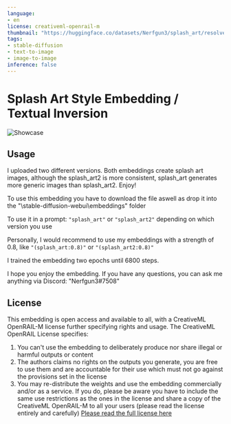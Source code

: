 ```yaml
---
language:
- en
license: creativeml-openrail-m
thumbnail: "https://huggingface.co/datasets/Nerfgun3/splash_art/resolve/main/splashart.jpg"
tags:
- stable-diffusion
- text-to-image
- image-to-image
inference: false
---
```


# Splash Art Style Embedding / Textual Inversion

<img alt="Showcase" src="https://huggingface.co/datasets/Nerfgun3/splash_art/resolve/main/splashart.jpg"/>

## Usage

I uploaded two different versions. Both embeddings create splash art images, although the splash_art2 is more consistent, splash_art generates more generic images than splash_art2. Enjoy! 

To use this embedding you have to download the file aswell as drop it into the "\stable-diffusion-webui\embeddings" folder

To use it in a prompt: ```"splash_art"``` or ```"splash_art2"``` depending on which version you use

Personally, I would recommend to use my embeddings with a strength of 0.8, like ```"(splash_art:0.8)"``` or ```"(splash_art2:0.8)"```

I trained the embedding two epochs until 6800 steps.

I hope you enjoy the embedding. If you have any questions, you can ask me anything via Discord: "Nerfgun3#7508"

## License

This embedding is open access and available to all, with a CreativeML OpenRAIL-M license further specifying rights and usage.
The CreativeML OpenRAIL License specifies: 

1. You can't use the embedding to deliberately produce nor share illegal or harmful outputs or content 
2. The authors claims no rights on the outputs you generate, you are free to use them and are accountable for their use which must not go against the provisions set in the license
3. You may re-distribute the weights and use the embedding commercially and/or as a service. If you do, please be aware you have to include the same use restrictions as the ones in the license and share a copy of the CreativeML OpenRAIL-M to all your users (please read the license entirely and carefully)
[Please read the full license here](https://huggingface.co/spaces/CompVis/stable-diffusion-license)